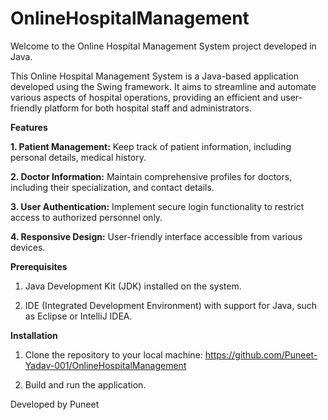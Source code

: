 # OnlineHospitalManagement
Welcome to the Online Hospital Management System project developed in Java.

This Online Hospital Management System is a Java-based application developed using the Swing framework. It aims to streamline and automate various aspects of hospital operations, providing an efficient and user-friendly platform for both hospital staff and administrators.

**Features**

**1. Patient Management:** Keep track of patient information, including personal details, medical history.

**2. Doctor Information:** Maintain comprehensive profiles for doctors, including their specialization, and contact details.

**3. User Authentication:** Implement secure login functionality to restrict access to authorized personnel only.

**4. Responsive Design:** User-friendly interface accessible from various devices.

**Prerequisites**

1. Java Development Kit (JDK) installed on the system.
   
2. IDE (Integrated Development Environment) with support for Java, such as Eclipse or IntelliJ IDEA.

**Installation**

1. Clone the repository to your local machine:
   https://github.com/Puneet-Yadav-001/OnlineHospitalManagement

2. Build and run the application.

Developed by Puneet
